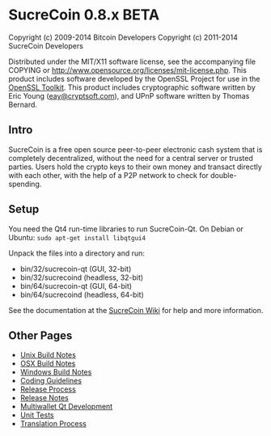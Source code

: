 SucreCoin 0.8.x BETA
====================

Copyright (c) 2009-2014 Bitcoin Developers
Copyright (c) 2011-2014 SucreCoin Developers

Distributed under the MIT/X11 software license, see the accompanying
file COPYING or http://www.opensource.org/licenses/mit-license.php.
This product includes software developed by the OpenSSL Project for use in the [OpenSSL Toolkit](http://www.openssl.org/). This product includes
cryptographic software written by Eric Young ([eay@cryptsoft.com](mailto:eay@cryptsoft.com)), and UPnP software written by Thomas Bernard.


Intro
---------------------
SucreCoin is a free open source peer-to-peer electronic cash system that is
completely decentralized, without the need for a central server or trusted
parties.  Users hold the crypto keys to their own money and transact directly
with each other, with the help of a P2P network to check for double-spending.


Setup
---------------------
You need the Qt4 run-time libraries to run SucreCoin-Qt. On Debian or Ubuntu:
	`sudo apt-get install libqtgui4`

Unpack the files into a directory and run:

- bin/32/sucrecoin-qt (GUI, 32-bit)
- bin/32/sucrecoind (headless, 32-bit)
- bin/64/sucrecoin-qt (GUI, 64-bit)
- bin/64/sucrecoind (headless, 64-bit)

See the documentation at the [SucreCoin Wiki](http://sucrecoin.info)
for help and more information.


Other Pages
---------------------
- [Unix Build Notes](build-unix.md)
- [OSX Build Notes](build-osx.md)
- [Windows Build Notes](build-msw.md)
- [Coding Guidelines](coding.md)
- [Release Process](release-process.md)
- [Release Notes](release-notes.md)
- [Multiwallet Qt Development](multiwallet-qt.md)
- [Unit Tests](unit-tests.md)
- [Translation Process](translation_process.md)
